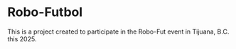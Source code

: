 # Robo-Futbol

This is a project created to participate in the Robo-Fut event in Tijuana, B.C. this 2025.